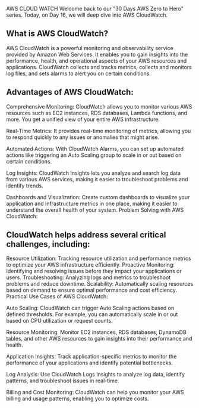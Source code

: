 AWS CLOUD WATCH
Welcome back to our "30 Days AWS Zero to Hero" series. Today, on Day 16, we will deep dive into AWS CloudWatch.

What is AWS CloudWatch?
---
AWS CloudWatch is a powerful monitoring and observability service provided by Amazon Web Services. It enables you to gain insights into the performance, health, and operational aspects of your AWS resources and applications. CloudWatch collects and tracks metrics, collects and monitors log files, and sets alarms to alert you on certain conditions.

Advantages of AWS CloudWatch:
---
Comprehensive Monitoring: CloudWatch allows you to monitor various AWS resources such as EC2 instances, RDS databases, Lambda functions, and more. You get a unified view of your entire AWS infrastructure.

Real-Time Metrics: It provides real-time monitoring of metrics, allowing you to respond quickly to any issues or anomalies that might arise.

Automated Actions: With CloudWatch Alarms, you can set up automated actions like triggering an Auto Scaling group to scale in or out based on certain conditions.

Log Insights: CloudWatch Insights lets you analyze and search log data from various AWS services, making it easier to troubleshoot problems and identify trends.

Dashboards and Visualization: Create custom dashboards to visualize your application and infrastructure metrics in one place, making it easier to understand the overall health of your system.
Problem Solving with AWS CloudWatch:

CloudWatch helps address several critical challenges, including:
---
Resource Utilization: Tracking resource utilization and performance metrics to optimize your AWS infrastructure efficiently.
Proactive Monitoring: Identifying and resolving issues before they impact your applications or users.
Troubleshooting: Analyzing logs and metrics to troubleshoot problems and reduce downtime.
Scalability: Automatically scaling resources based on demand to ensure optimal performance and cost efficiency.
Practical Use Cases of AWS CloudWatch:

Auto Scaling: CloudWatch can trigger Auto Scaling actions based on defined thresholds. For example, you can automatically scale in or out based on CPU utilization or request counts.

Resource Monitoring: Monitor EC2 instances, RDS databases, DynamoDB tables, and other AWS resources to gain insights into their performance and health.

Application Insights: Track application-specific metrics to monitor the performance of your applications and identify potential bottlenecks.

Log Analysis: Use CloudWatch Logs Insights to analyze log data, identify patterns, and troubleshoot issues in real-time.

Billing and Cost Monitoring: CloudWatch can help you monitor your AWS billing and usage patterns, enabling you to optimize costs.
